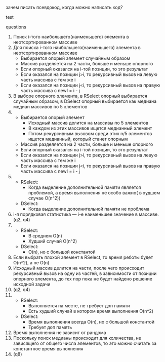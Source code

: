 зачем писать псевдокод, когда можно написать код?

test

questions
1. Поиск i-того наибольшего(наименьшего) элемента в неотсортированном массиве
2. Для поиска i-того наибольшего(наименьшего) элемента в неотсортированном массиве
   + Выбирается опорый элемент случайным образом
   + Массив разделяется на 2 части, больше и меньше опорного
   + Если опорный оказался на i-той позиции, то это результат
   + Если оказался на позиции j>i, то рекурсивный вызов на левую часть массива с тем же i
   + Если оказался на позиции j<i, то рекурсивный вызов на правую часть массива с newI = i - j
3. В выборе опорного элемента, в RSelect опорный выбирается случайным образом, 
в DSelect опорный выбирается как медиана медиан массивов по 5 элементов
4. + Выбирается опорый элемент
      + Исходный массив делится на массивы по 5 элементов
      + В каждом из этих массивов ищется медианный элемент
      + Потом рекурсивным вызовом среди этих n/5 элементов ищется медианный, который станет опорным
    + Массив разделяется на 2 части, больше и меньше опорного
    + Если опорный оказался на i-той позиции, то это результат
    + Если оказался на позиции j>i, то рекурсивный вызов на левую часть массива с тем же i
    + Если оказался на позиции j<i, то рекурсивный вызов на правую часть массива с newI = i - j
5. + RSelect:
     + Когда выделение дополнительной памяти является проблемой, 
     а время выполнения не особо важно( в худшем случае O(n^2)) 
   + DSelect:
     + Когда выделение дополнительной памяти не проблема
6. i-я порядковая статистика — i-e наименьшее значение в массиве. (q2, q4)
7. + RSelect:
     + В среднем O(n)
     + Худший случай O(n^2)
   + DSelect:
     + O(n), но с большой константой
8. Если выбрать плохой элемент в RSelect, то время реботы будет O(n^2), а не O(n)
9. Исходный массив делится на части, после чего происходит рекурсивный вызов на одну из частей, 
в зависимости от позиции опорного элемента, до тех пор пока не будет найдено решение исходной задачи
10. (q2, q4)
11. + RSelect:
      + Выполняется на месте, не требует доп памяти
      + Есть худший случай в котором время выполнения O(n^2)
    + DSelect:
      + Время выполнения всегда O(n), но с большой константой
      + Требует доп память
12. Время выполнения не зависит от рандома
13. Поскольку поиск медианы происходит для количества, не зависящего от общего числа элементов, 
то это можно считать за константное время выполнения
14. (q8)